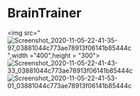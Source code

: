# BrainTrainer
<img src="![Screenshot_2020-11-05-22-41-35-97_03881044c773ae78913f06141b85444c](https://user-images.githubusercontent.com/57033670/98273609-77d7b180-1fb8-11eb-9710-ad681222e4e5.jpg)",width ="400",height = "300">
![Screenshot_2020-11-05-22-41-43-33_03881044c773ae78913f06141b85444c](https://user-images.githubusercontent.com/57033670/98273662-80c88300-1fb8-11eb-8d61-690d9f814147.jpg)
![Screenshot_2020-11-05-22-41-53-01_03881044c773ae78913f06141b85444c](https://user-images.githubusercontent.com/57033670/98273689-8756fa80-1fb8-11eb-9057-e7a01d46ff68.jpg)
